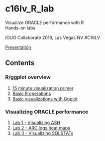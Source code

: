 # c16lv_R_lab

Visualize ORACLE performance with R
<br/>
Hands-on labs
<br/>

IOUG Collaborate 2016, Las Vegas NV #C16LV

[Presentation](http://www.slideshare.net/maxymkharchenko/visualizing-oracle-performance-data-with-r-c16lv)

## Contents

### R/ggplot overview

1. [15 minute visualization primer](doc/15min-R-Visualization-Primer.md)
2. [Basic R operations](doc/Overview-Basic-R-Operations.md)
3. [Basic visualizations with Ggplot](doc/Overview-Visualizations-with-Ggplot.md)

### Visualizing ORACLE performance

1. [Lab 1 - Visualizing ASH](doc/Lab1-Visualizing-ASH.md)
2. [Lab 2 - ARC logs heat maps](doc/Lab2-Archived-Log-Heat-Maps.md)
3. [Lab 3 - Visualizing SQLSTATs](doc/Lab3-Visualizing-Sqlstat.md)
